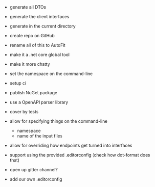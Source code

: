  * generate all DTOs
 * generate the client interfaces
 * generate in the current directory
 * create repo on GitHub
 * rename all of this to AutoFit
 * make it a .net core global tool
 * make it more chatty
 * set the namespace on the command-line
 * setup ci
 * publish NuGet package

 * use a OpenAPI parser library
 * cover by tests
 * allow for specifying things on the command-line
   * namespace
   * name of the input files
 * allow for overriding how endpoints get turned into interfaces
 * support using the provided .editorconfig (check how dot-format does that)
 * open up gitter channel?
 * add our own .editorconfig